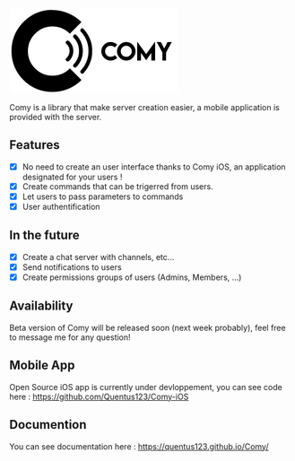 ![logo](https://github.com/Quentus123/Comy/blob/master/assets/logo_readme.png?raw=true)

Comy is a library that make server creation easier, a mobile application is provided with the server.

## Features 

- [x] No need to create an user interface thanks to Comy iOS, an application designated for your users !
- [x] Create commands that can be trigerred from users.
- [x] Let users to pass parameters to commands
- [x] User authentification

## In the future

- [x] Create a chat server with channels, etc...
- [x] Send notifications to users
- [x] Create permissions groups of users (Admins, Members, ...)

## Availability
Beta version of Comy will be released soon (next week probably), feel free to message me for any question!

## Mobile App
Open Source iOS app is currently under devloppement, you can see code here : https://github.com/Quentus123/Comy-iOS

## Documention
You can see documentation here : https://quentus123.github.io/Comy/
